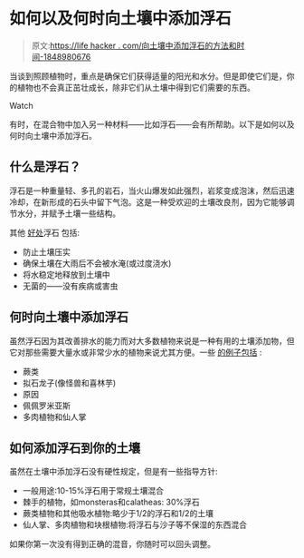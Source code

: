 # 如何以及何时向土壤中添加浮石

> 原文:[https://life hacker . com/向土壤中添加浮石的方法和时间-1848980676](https://lifehacker.com/how-and-when-to-add-pumice-to-your-soil-1848980676)

当谈到照顾植物时，重点是确保它们获得适量的阳光和水分。但是即使它们是，你的植物也不会真正茁壮成长，除非它们从土壤中得到它们需要的东西。

Watch

有时，在混合物中加入另一种材料——比如浮石——会有所帮助。以下是如何以及何时向土壤中添加浮石。

## 什么是浮石？

浮石是一种重量轻、多孔的岩石，当火山爆发如此强烈，岩浆变成泡沫，然后迅速冷却，在新形成的石头中留下气泡。这是一种受欢迎的土壤改良剂，因为它能够调节水分，并赋予土壤一些结构。

其他 [好处](https://www.groworganic.com/blogs/articles/how-to-use-soil-amendments-pumice)浮石 包括:

*   防止土壤压实
*   确保土壤在大雨后不会被水淹(或过度浇水)
*   将水稳定地释放到土壤中
*   无菌的——没有疾病或害虫

## 何时向土壤中添加浮石

虽然浮石因为其改善排水的能力而对大多数植物来说是一种有用的土壤添加物，但它对那些需要大量水或非常少水的植物来说尤其方便。一些 [的例子包括](https://www.plantisuss.com/post/pumice) :

*   蕨类
*   拟石龙子(像怪兽和喜林芋)
*   原因
*   佩佩罗米亚斯
*   多肉植物和仙人掌

## 如何添加浮石到你的土壤

虽然在土壤中添加浮石没有硬性规定，但是有一些指导方针:

*   一般用途:10-15%浮石用于常规土壤混合
*   棘手的植物，如monsteras和calatheas: 30%浮石
*   蕨类植物和其他吸水植物:略少于1/2的浮石和1/2的土壤
*   仙人掌、多肉植物和块根植物:将浮石与沙子等不保湿的东西混合

如果你第一次没有得到正确的混音，你随时可以回头调整。
